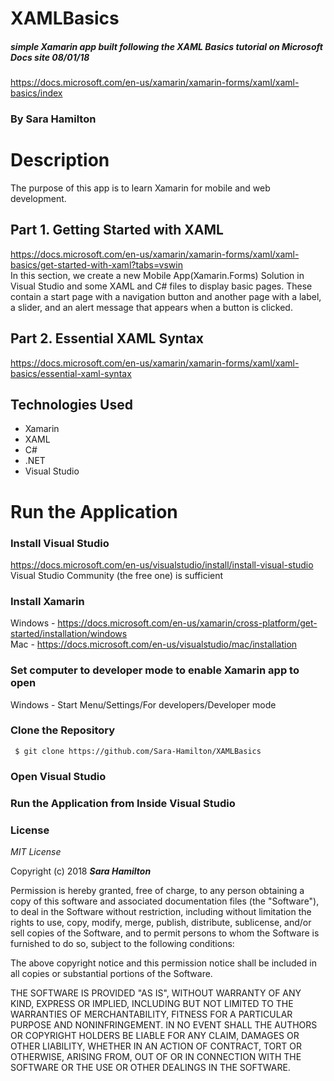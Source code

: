 # XAMLBasics
##### simple Xamarin app built following the XAML Basics tutorial on Microsoft Docs site 08/01/18
https://docs.microsoft.com/en-us/xamarin/xamarin-forms/xaml/xaml-basics/index

### By Sara Hamilton

# Description
The purpose of this app is to learn Xamarin for mobile and web development. 

## Part 1. Getting Started with XAML
https://docs.microsoft.com/en-us/xamarin/xamarin-forms/xaml/xaml-basics/get-started-with-xaml?tabs=vswin  
In this section, we create a new Mobile App(Xamarin.Forms) Solution in Visual Studio and some XAML and C# files to display basic pages.  These contain a start page with a navigation button and another page with a label, a slider, and an alert message that appears when a button is clicked.
## Part 2. Essential XAML Syntax  
https://docs.microsoft.com/en-us/xamarin/xamarin-forms/xaml/xaml-basics/essential-xaml-syntax  

    
## Technologies Used
* Xamarin
* XAML
* C#
* .NET
* Visual Studio

# Run the Application
### Install Visual Studio
https://docs.microsoft.com/en-us/visualstudio/install/install-visual-studio  
Visual Studio Community (the free one) is sufficient

### Install Xamarin
Windows - https://docs.microsoft.com/en-us/xamarin/cross-platform/get-started/installation/windows  
Mac - https://docs.microsoft.com/en-us/visualstudio/mac/installation

### Set computer to developer mode to enable Xamarin app to open  
Windows - Start Menu/Settings/For developers/Developer mode

### Clone the Repository  
 ```
  $ git clone https://github.com/Sara-Hamilton/XAMLBasics
  ```
### Open Visual Studio

### Run the Application from Inside Visual Studio




### License

*MIT License*

Copyright (c) 2018 **_Sara Hamilton_**

Permission is hereby granted, free of charge, to any person obtaining a copy
of this software and associated documentation files (the "Software"), to deal
in the Software without restriction, including without limitation the rights
to use, copy, modify, merge, publish, distribute, sublicense, and/or sell
copies of the Software, and to permit persons to whom the Software is
furnished to do so, subject to the following conditions:

The above copyright notice and this permission notice shall be included in all
copies or substantial portions of the Software.

THE SOFTWARE IS PROVIDED "AS IS", WITHOUT WARRANTY OF ANY KIND, EXPRESS OR
IMPLIED, INCLUDING BUT NOT LIMITED TO THE WARRANTIES OF MERCHANTABILITY,
FITNESS FOR A PARTICULAR PURPOSE AND NONINFRINGEMENT. IN NO EVENT SHALL THE
AUTHORS OR COPYRIGHT HOLDERS BE LIABLE FOR ANY CLAIM, DAMAGES OR OTHER
LIABILITY, WHETHER IN AN ACTION OF CONTRACT, TORT OR OTHERWISE, ARISING FROM,
OUT OF OR IN CONNECTION WITH THE SOFTWARE OR THE USE OR OTHER DEALINGS IN THE
SOFTWARE.
